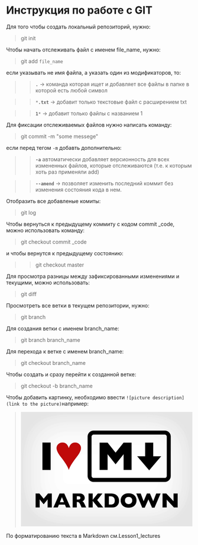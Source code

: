 # Инструкция по работе с GIT
Для того чтобы создать локальный репозиторий, нужно:
> git init

Чтобы начать отслеживать файл с именем file_name, нужно:
> git add `file_name`

если указывать не имя файла, а указать один из модификаторов, то:

>>**`.`** → команда которая ищет и добавляет все файлы в папке в которой есть любой символ

>>`*`**`.txt`** → добавит только текстовые файл с расширением txt

>>**`1`**`*` → добавит только файлы с названием 1

Для фиксации отслеживаемых файлов нужно написать команду:
> git commit -m "some messege"

если перед тегом `-m` добавть дополнительно:

>>****`-a`**** автоматически добавляет версионность для всех измененных файлов, которые отслеживаются (т.е. к которым хоть раз применяли add)

>>****`--amend`**** → позволяет изменить последний коммит без изменения состояния кода в нем.

Отобразить все добавленые комиты:
> git log

Чтобы вернуться к предыдущему коммиту с кодом commit _code, можно использовать команду:
> git checkout commit _code

и чтобы вернутся к предыдущему состоянию:
>> git checkout master

Для просмотра разницы между зафиксированными изменениями и текущими, можно использовать:
> git diff

Просмотреть все ветки в текущем репозитории, нужно:

> git branch

Для создания ветки с именем branch_name:
> git branch branch_name

Для перехода к ветке с именем branch_name:
> git checkout branch_name

Чтобы создать и сразу перейти к созданной ветке:
> git checkout -b branch_name
 
Чтобы добавить картинку, необходимо ввести `![picture description](link to the picture)`например:
> ![love is...](loveMD.jpg)

По форматированию текста в Markdown см.Lesson1_lectures
